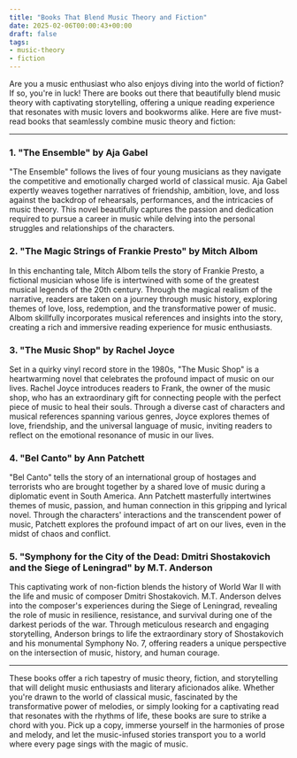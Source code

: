 ```yaml
---
title: "Books That Blend Music Theory and Fiction"
date: 2025-02-06T00:00:43+00:00
draft: false
tags: 
- music-theory
- fiction
---
```


Are you a music enthusiast who also enjoys diving into the world of fiction? If so, you're in luck! There are books out there that beautifully blend music theory with captivating storytelling, offering a unique reading experience that resonates with music lovers and bookworms alike. Here are five must-read books that seamlessly combine music theory and fiction:

---

### 1. "The Ensemble" by Aja Gabel

"The Ensemble" follows the lives of four young musicians as they navigate the competitive and emotionally charged world of classical music. Aja Gabel expertly weaves together narratives of friendship, ambition, love, and loss against the backdrop of rehearsals, performances, and the intricacies of music theory. This novel beautifully captures the passion and dedication required to pursue a career in music while delving into the personal struggles and relationships of the characters.

### 2. "The Magic Strings of Frankie Presto" by Mitch Albom

In this enchanting tale, Mitch Albom tells the story of Frankie Presto, a fictional musician whose life is intertwined with some of the greatest musical legends of the 20th century. Through the magical realism of the narrative, readers are taken on a journey through music history, exploring themes of love, loss, redemption, and the transformative power of music. Albom skillfully incorporates musical references and insights into the story, creating a rich and immersive reading experience for music enthusiasts.

### 3. "The Music Shop" by Rachel Joyce

Set in a quirky vinyl record store in the 1980s, "The Music Shop" is a heartwarming novel that celebrates the profound impact of music on our lives. Rachel Joyce introduces readers to Frank, the owner of the music shop, who has an extraordinary gift for connecting people with the perfect piece of music to heal their souls. Through a diverse cast of characters and musical references spanning various genres, Joyce explores themes of love, friendship, and the universal language of music, inviting readers to reflect on the emotional resonance of music in our lives.

### 4. "Bel Canto" by Ann Patchett

"Bel Canto" tells the story of an international group of hostages and terrorists who are brought together by a shared love of music during a diplomatic event in South America. Ann Patchett masterfully intertwines themes of music, passion, and human connection in this gripping and lyrical novel. Through the characters' interactions and the transcendent power of music, Patchett explores the profound impact of art on our lives, even in the midst of chaos and conflict.

### 5. "Symphony for the City of the Dead: Dmitri Shostakovich and the Siege of Leningrad" by M.T. Anderson

This captivating work of non-fiction blends the history of World War II with the life and music of composer Dmitri Shostakovich. M.T. Anderson delves into the composer's experiences during the Siege of Leningrad, revealing the role of music in resilience, resistance, and survival during one of the darkest periods of the war. Through meticulous research and engaging storytelling, Anderson brings to life the extraordinary story of Shostakovich and his monumental Symphony No. 7, offering readers a unique perspective on the intersection of music, history, and human courage.

---

These books offer a rich tapestry of music theory, fiction, and storytelling that will delight music enthusiasts and literary aficionados alike. Whether you're drawn to the world of classical music, fascinated by the transformative power of melodies, or simply looking for a captivating read that resonates with the rhythms of life, these books are sure to strike a chord with you. Pick up a copy, immerse yourself in the harmonies of prose and melody, and let the music-infused stories transport you to a world where every page sings with the magic of music.